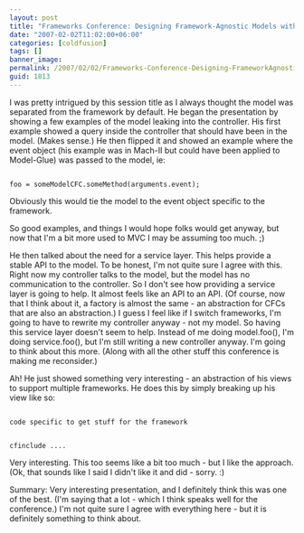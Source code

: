 ```yaml
---
layout: post
title: "Frameworks Conference: Designing Framework-Agnostic Models with CFCs - Brian Kotek"
date: "2007-02-02T11:02:00+06:00"
categories: [coldfusion]
tags: []
banner_image: 
permalink: /2007/02/02/Frameworks-Conference-Designing-FrameworkAgnostic-Models-with-CFCs-Brian-Kotek
guid: 1813
---
```


I was pretty intrigued by this session title as I always thought the model was separated from the framework by default. He began the presentation by showing a few examples of the model leaking into the controller. His first example showed a query inside the controller that should have been in the model. (Makes sense.) He then flipped it and showed an example where the event object (his example was in Mach-II but could have been applied to Model-Glue) was passed to the model, ie:
<!--more-->
<code>
foo = someModelCFC.someMethod(arguments.event);
</code>

Obviously this would tie the model to the event object specific to the framework. 

So good examples, and things I would hope folks would get anyway, but now that I'm a bit more used to MVC I may be assuming too much. ;) 

He then talked about the need for a service layer. This helps provide a stable API to the model. To be honest, I'm not quite sure I agree with this. Right now my controller talks to the model, but the model has no communication to the controller. So I don't see how providing a service layer is going to help. It almost feels like an API to an API. (Of course, now that I think about it, a factory is almost the same - an abstraction for CFCs that are also an abstraction.) I guess I feel like if I switch frameworks, I'm going to have to rewrite my controller anyway - not my model. So having this service layer doesn't seem to help. Instead of me doing model.foo(), I'm doing service.foo(), but I'm still writing a new controller anyway. I'm going to think about this more. (Along with all the other stuff this conference is making me reconsider.)

Ah! He just showed something very interesting - an abstraction of his views to support multiple frameworks. He does this by simply breaking up his view like so:

<code>
code specific to get stuff for the framework

cfinclude ....
</code>

Very interesting. This too seems like a bit too much - but I like the approach. (Ok, that sounds like I said I didn't like it and did - sorry. :)

Summary: Very interesting presentation, and I definitely think this was one of the best. (I'm saying that a lot - which I think speaks well for the conference.) I'm not quite sure I agree with everything here - but it is definitely something to think about.